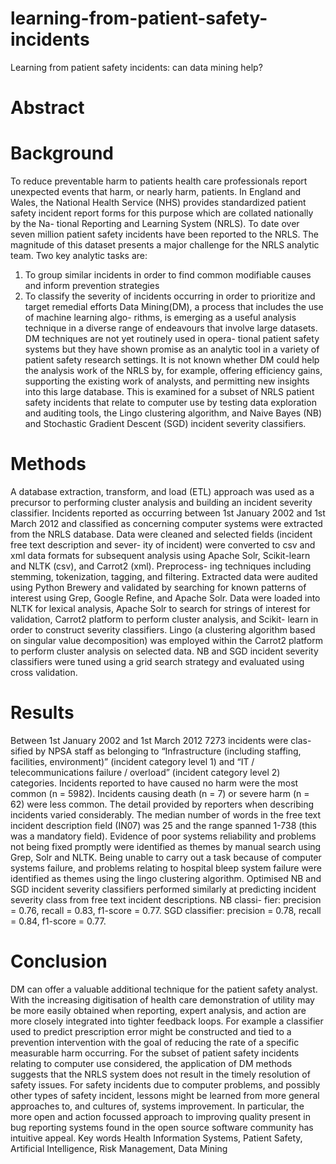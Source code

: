 learning-from-patient-safety-incidents
======================================

Learning from patient safety incidents: can data mining help?

Abstract
==

Background
===
To reduce preventable harm to patients health care professionals
report unexpected events that harm, or nearly harm, patients. In England and
Wales, the National Health Service (NHS) provides standardized patient safety
incident report forms for this purpose which are collated nationally by the Na-
tional Reporting and Learning System (NRLS). To date over seven million patient
safety incidents have been reported to the NRLS. The magnitude of this dataset
presents a major challenge for the NRLS analytic team. Two key analytic tasks
are:
1. To group similar incidents in order to find common modifiable causes and
inform prevention strategies
2. To classify the severity of incidents occurring in order to prioritize and
target remedial efforts
Data Mining(DM), a process that includes the use of machine learning algo-
rithms, is emerging as a useful analysis technique in a diverse range of endeavours
that involve large datasets. DM techniques are not yet routinely used in opera-
tional patient safety systems but they have shown promise as an analytic tool in
a variety of patient safety research settings.
It is not known whether DM could help the analysis work of the NRLS by,
for example, offering efficiency gains, supporting the existing work of analysts,
and permitting new insights into this large database. This is examined for a
subset of NRLS patient safety incidents that relate to computer use by testing
data exploration and auditing tools, the Lingo clustering algorithm, and Naive
Bayes (NB) and Stochastic Gradient Descent (SGD) incident severity classifiers.

Methods
===
A database extraction, transform, and load (ETL) approach was used
as a precursor to performing cluster analysis and building an incident severity
classifier.
Incidents reported as occurring between 1st January 2002 and 1st March 2012
and classified as concerning computer systems were extracted from the NRLS
database.
Data were cleaned and selected fields (incident free text description and sever-
ity of incident) were converted to csv and xml data formats for subsequent analysis
using Apache Solr, Scikit-learn and NLTK (csv), and Carrot2 (xml). Preprocess-
ing techniques including stemming, tokenization, tagging, and filtering.
Extracted data were audited using Python Brewery and validated by searching
for known patterns of interest using Grep, Google Refine, and Apache Solr. Data
were loaded into NLTK for lexical analysis, Apache Solr to search for strings of
interest for validation, Carrot2 platform to perform cluster analysis, and Scikit-
learn in order to construct severity classifiers.
Lingo (a clustering algorithm based on singular value decomposition) was
employed within the Carrot2 platform to perform cluster analysis on selected
data. NB and SGD incident severity classifiers were tuned using a grid search
strategy and evaluated using cross validation.

Results
===
Between 1st January 2002 and 1st March 2012 7273 incidents were clas-
sified by NPSA staff as belonging to “Infrastructure (including staffing, facilities,
environment)” (incident category level 1) and “IT / telecommunications failure /
overload” (incident category level 2) categories. Incidents reported to have caused
no harm were the most common (n = 5982). Incidents causing death (n = 7) or
severe harm (n = 62) were less common. The detail provided by reporters when
describing incidents varied considerably. The median number of words in the free
text incident description field (IN07) was 25 and the range spanned 1-738 (this
was a mandatory field).
Evidence of poor systems reliability and problems not being fixed promptly
were identified as themes by manual search using Grep, Solr and NLTK. Being
unable to carry out a task because of computer systems failure, and problems
relating to hospital bleep system failure were identified as themes using the lingo
clustering algorithm.
Optimised NB and SGD incident severity classifiers performed similarly at
predicting incident severity class from free text incident descriptions. NB classi-
fier: precision = 0.76, recall = 0.83, f1-score = 0.77. SGD classifier: precision =
0.78, recall = 0.84, f1-score = 0.77.

Conclusion 
===
DM can offer a valuable additional technique for the patient safety
analyst.
With the increasing digitisation of health care demonstration of utility may be
more easily obtained when reporting, expert analysis, and action are more closely
integrated into tighter feedback loops. For example a classifier used to predict
prescription error might be constructed and tied to a prevention intervention with
the goal of reducing the rate of a specific measurable harm occurring.
For the subset of patient safety incidents relating to computer use considered,
the application of DM methods suggests that the NRLS system does not result
in the timely resolution of safety issues. For safety incidents due to computer
problems, and possibly other types of safety incident, lessons might be learned
from more general approaches to, and cultures of, systems improvement. In
particular, the more open and action focussed approach to improving quality
present in bug reporting systems found in the open source software community
has intuitive appeal.
Key words Health Information Systems, Patient Safety, Artificial Intelligence,
Risk Management, Data Mining
